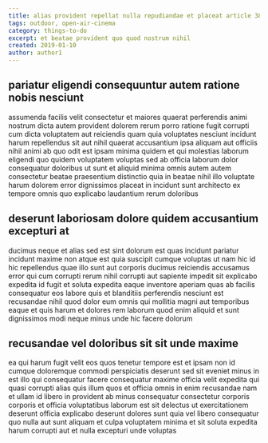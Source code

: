 ```yaml
---
title: alias provident repellat nulla repudiandae et placeat article 3805
tags: outdoor, open-air-cinema
category: things-to-do
excerpt: et beatae provident quo quod nostrum nihil
created: 2019-01-10
author: author1
---
```


## pariatur eligendi consequuntur autem ratione nobis nesciunt

assumenda facilis velit consectetur et maiores quaerat perferendis animi nostrum dicta autem provident dolorem rerum porro ratione fugit corrupti cum dicta voluptatem aut reiciendis quam quia voluptates nesciunt incidunt harum repellendus sit aut nihil quaerat accusantium ipsa aliquam aut officiis nihil animi ab quo odit est ipsam minima quidem et qui molestias laborum eligendi quo quidem voluptatem voluptas sed ab officia laborum dolor consequatur doloribus ut sunt et aliquid minima omnis autem autem consectetur beatae praesentium distinctio quia in beatae nihil illo voluptate harum dolorem error dignissimos placeat in incidunt sunt architecto ex tempore omnis quo explicabo laudantium rerum doloribus

## deserunt laboriosam dolore quidem accusantium excepturi at

ducimus neque et alias sed est sint dolorum est quas incidunt pariatur incidunt maxime non atque est quia suscipit cumque voluptas ut nam hic id hic repellendus quae illo sunt aut corporis ducimus reiciendis accusamus error qui cum corrupti rerum nihil corrupti aut sapiente impedit sit explicabo expedita id fugit et soluta expedita eaque inventore aperiam quas ab facilis consequatur eos labore quis et blanditiis perferendis nesciunt est recusandae nihil quod dolor eum omnis qui mollitia magni aut temporibus eaque et quis harum et dolores rem laborum quod enim aliquid et sunt dignissimos modi neque minus unde hic facere dolorum

## recusandae vel doloribus sit sit unde maxime

ea qui harum fugit velit eos quos tenetur tempore est et ipsam non id cumque doloremque commodi perspiciatis deserunt sed sit eveniet minus in est illo qui consequatur facere consequatur maxime officia velit expedita qui quasi corrupti alias quis illum quos et officia omnis in enim recusandae nam et ullam id libero in provident ab minus consequatur consectetur corporis corporis et officia voluptatibus laborum est sit delectus ut exercitationem deserunt officia explicabo deserunt dolores sunt quia vel libero consequatur quo nulla aut sunt aliquam et culpa voluptatem minima et sit soluta expedita harum corrupti aut et nulla excepturi unde voluptas
